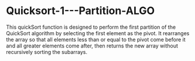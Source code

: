 # Quicksort-1---Partition-ALGO

This quickSort function is designed to perform the first partition of the QuickSort algorithm by selecting the first element as the pivot. It rearranges the array so that all elements less than or equal to the pivot come before it and all greater elements come after, then returns the new array without recursively sorting the subarrays.
